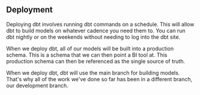 ## Deployment

Deploying dbt involves running dbt commands on a schedule. This will allow dbt to build models on whatever cadence you need them to. You can run dbt nightly or on the weekends without needing to log into the dbt site.

When we deploy dbt, all of our models will be built into a production schema. This is a schema that we can then point a BI tool at. This production schema can then be referenced as the single source of truth.

When we deploy dbt, dbt will use the main branch for building models. That's why all of the work we've done so far has been in a different branch, our development branch.
